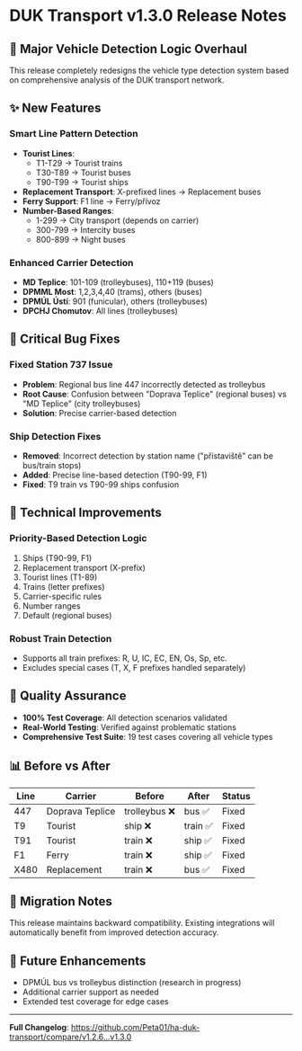 # DUK Transport v1.3.0 Release Notes

## 🎉 Major Vehicle Detection Logic Overhaul

This release completely redesigns the vehicle type detection system based on comprehensive analysis of the DUK transport network.

## ✨ New Features

### **Smart Line Pattern Detection**
- **Tourist Lines**: 
  - T1-T29 → Tourist trains
  - T30-T89 → Tourist buses  
  - T90-T99 → Tourist ships
- **Replacement Transport**: X-prefixed lines → Replacement buses
- **Ferry Support**: F1 line → Ferry/přívoz
- **Number-Based Ranges**:
  - 1-299 → City transport (depends on carrier)
  - 300-799 → Intercity buses
  - 800-899 → Night buses

### **Enhanced Carrier Detection**
- **MD Teplice**: 101-109 (trolleybuses), 110+119 (buses)
- **DPMML Most**: 1,2,3,4,40 (trams), others (buses)
- **DPMÚL Ústí**: 901 (funicular), others (trolleybuses)
- **DPCHJ Chomutov**: All lines (trolleybuses)

## 🐛 Critical Bug Fixes

### **Fixed Station 737 Issue**
- **Problem**: Regional bus line 447 incorrectly detected as trolleybus
- **Root Cause**: Confusion between "Doprava Teplice" (regional buses) vs "MD Teplice" (city trolleybuses)  
- **Solution**: Precise carrier-based detection

### **Ship Detection Fixes**
- **Removed**: Incorrect detection by station name ("přístaviště" can be bus/train stops)
- **Added**: Precise line-based detection (T90-99, F1)
- **Fixed**: T9 train vs T90-99 ships confusion

## 🔧 Technical Improvements

### **Priority-Based Detection Logic**
1. Ships (T90-99, F1)
2. Replacement transport (X-prefix)  
3. Tourist lines (T1-89)
4. Trains (letter prefixes)
5. Carrier-specific rules
6. Number ranges
7. Default (regional buses)

### **Robust Train Detection**
- Supports all train prefixes: R, U, IC, EC, EN, Os, Sp, etc.
- Excludes special cases (T, X, F prefixes handled separately)

## 🧪 Quality Assurance

- **100% Test Coverage**: All detection scenarios validated
- **Real-World Testing**: Verified against problematic stations
- **Comprehensive Test Suite**: 19 test cases covering all vehicle types

## 📊 Before vs After

| Line | Carrier | Before | After | Status |
|------|---------|--------|-------|--------|
| 447 | Doprava Teplice | trolleybus ❌ | bus ✅ | Fixed |
| T9 | Tourist | ship ❌ | train ✅ | Fixed |
| T91 | Tourist | train ❌ | ship ✅ | Fixed |
| F1 | Ferry | train ❌ | ship ✅ | Fixed |
| X480 | Replacement | train ❌ | bus ✅ | Fixed |

## 🚀 Migration Notes

This release maintains backward compatibility. Existing integrations will automatically benefit from improved detection accuracy.

## 🔮 Future Enhancements

- DPMÚL bus vs trolleybus distinction (research in progress)
- Additional carrier support as needed
- Extended test coverage for edge cases

---

**Full Changelog**: https://github.com/Peta01/ha-duk-transport/compare/v1.2.6...v1.3.0